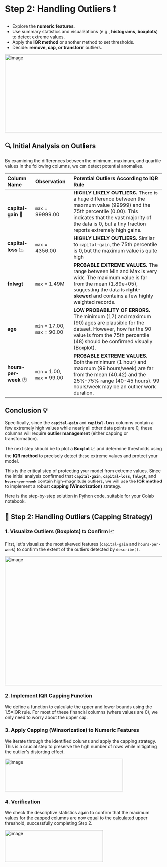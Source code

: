 # Step 2: Handling Outliers ❗

* Explore the **numeric features**.
* Use summary statistics and visualizations (e.g., **histograms, boxplots**) to detect extreme values.
* Apply the **IQR method** or another method to set thresholds.
* Decide: **remove, cap, or transform** outliers.

<img width="690" height="251" alt="image" src="https://github.com/user-attachments/assets/645fc36c-e5d4-4870-99de-75acb12b84df" />

## 🔍 Initial Analysis on Outliers

By examining the differences between the minimum, maximum, and quartile values in the following columns, we can detect potential anomalies.

| Column Name | Observation | Potential Outliers According to IQR Rule |
| :--- | :--- | :--- |
| **capital-gain** 💸 | `max` = 99999.00 | **HIGHLY LIKELY OUTLIERS.** There is a huge difference between the maximum value (99999) and the 75th percentile (0.00). This indicates that the vast majority of the data is 0, but a tiny fraction reports extremely high gains. |
| **capital-loss** 📉 | `max` = 4356.00 | **HIGHLY LIKELY OUTLIERS.** Similar to `capital-gain`, the 75th percentile is 0, but the maximum value is quite high. |
| **fnlwgt** | `max` = 1.49M | **PROBABLE EXTREME VALUES.** The range between Min and Max is very wide. The maximum value is far from the mean (1.89e+05), suggesting the data is **right-skewed** and contains a few highly weighted records. |
| **age** | `min` = 17.00, `max` = 90.00 | **LOW PROBABILITY OF ERRORS.** The minimum (17) and maximum (90) ages are plausible for the dataset. However, how far the 90 value is from the 75th percentile (48) should be confirmed visually (Boxplot). |
| **hours-per-week** 🕒 | `min` = 1.00, `max` = 99.00 | **PROBABLE EXTREME VALUES.** Both the minimum (1 hour) and maximum (99 hours/week) are far from the mean (40.42) and the 25%-75% range (40-45 hours). 99 hours/week may be an outlier work duration. |

## Conclusion 💡

Specifically, since the **`capital-gain`** and **`capital-loss`** columns contain a few extremely high values while nearly all other data points are 0, these columns will require **outlier management** (either capping or transformation).

The next step should be to plot a **Boxplot** 📈 and determine thresholds using the **IQR method** to precisely detect these extreme values and protect your model.

This is the critical step of protecting your model from extreme values. Since the initial analysis confirmed that **`capital-gain`**, **`capital-loss`**, **`fnlwgt`**, and **`hours-per-week`** contain high-magnitude outliers, we will use the **IQR method** to implement a robust **capping (Winsorization)** strategy.

Here is the step-by-step solution in Python code, suitable for your Colab notebook.

## 🔨 Step 2: Handling Outliers (Capping Strategy)

### 1. Visualize Outliers (Boxplots) to Confirm 📈

First, let's visualize the most skewed features (`capital-gain` and `hours-per-week`) to confirm the extent of the outliers detected by `describe()`.


<img width="1349" height="416" alt="image" src="https://github.com/user-attachments/assets/5d591932-1300-459f-a139-f03239337376" />

### 2. Implement IQR Capping Function
We define a function to calculate the upper and lower bounds using the 1.5×IQR rule. For most of these financial columns (where values are 0), we only need to worry about the upper cap.

### 3. Apply Capping (Winsorization) to Numeric Features
We iterate through the identified columns and apply the capping strategy. This is a crucial step to preserve the high number of rows while mitigating the outlier's distorting effect.

<img width="379" height="106" alt="image" src="https://github.com/user-attachments/assets/bbd7e6bd-21fb-463e-82a4-69ac38529b5d" />

### 4. Verification

We check the descriptive statistics again to confirm that the maximum values for the capped columns are now equal to the calculated upper threshold, successfully completing Step 2.

<img width="315" height="102" alt="image" src="https://github.com/user-attachments/assets/5ed0736c-bc5a-44d6-90e6-67b7e3fada28" />


